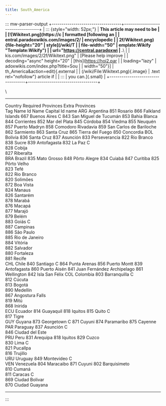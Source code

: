 ```yaml
---
title: South_America
---
```


::: mw-parser-output
+-----------------------------------+-----------------------------------+
| ::: {style="width: 52px;"} | **This article may need to be |
| [![Wikitext.png](https://c | formatted [following an |
| entral.paradoxwikis.com/images/2/ | encyclopedic |
| 2f/Wikitext.png){file-height="20" | style](/wiki/T |
| file-width="50" | emplate:Wikify "Template:Wikify") |
| url="https://central.paradoxwi | .**\ |
| kis.com/images/2/2f/Wikitext.png" | [Please help improve |
| decoding="async" height="20" | [this](https://hoi2.par |
| loading="lazy" | adoxwikis.com/index.php?title=Sou |
| width="50"}] | th_America&action=edit){.external |
| (/wiki/File:Wikitext.png){.image} | .text rel="nofollow"} article if |
| ::: | you can.]{.small} |
+-----------------------------------+-----------------------------------+

\

---

Country Required Provinces Extra Provinces  
 Tag Name Id Name Capital Id name
ARG Argentina 851 Rosario 866 Falkland Islands
667 Buenos Aires C 843 San Miguel de Tucumán
853 Bahia Blanca 844 Corrientes
852 Mar del Plata 845 Córdoba
854 Viedma
855 Neuquén
857 Puerto Madryn
858 Comodoro Rivadavia
859 San Carlos de Bariloche
862 Sarmiento
863 Santa Cruz
865 Tierra del Fuego
850 Concordia
BOL Bolivia 836 Santa Cruz 837 Asunción
833 Perseverancia 822 Rio Branco
838 Sucre 839 Antofagasta
832 La Paz C  
 828 Cobija  
 827 Riberalta  
 BRA Brazil 835 Mato Grosso 848 Pôrto Alegre
834 Cuiabá 847 Curitiba
825 Pôrto Velho  
 823 Tefé  
 822 Rio Branco  
 820 Solimões  
 872 Boa Vista  
 824 Manaus  
 826 Santarém  
 878 Marabá  
 876 Macapá  
 877 Marajó  
 879 Belém  
 883 Goiás C  
 887 Campinas  
 886 São Paulo  
 885 Rio de Janeiro  
 884 Vitória  
 882 Salvador  
 880 Fortaleza  
 881 Recife  
 CHL Chile 840 Santiago C 864 Punta Arenas
856 Puerto Montt 839 Antofagasta
860 Puerto Aisén 841 Juan Fernández Archipelago
861 Wellington 842 Isla San Félix
COL Colombia 803 Barranquilla C  
 812 Cúcuta  
 813 Bogotá  
 890 Medellín  
 867 Angostura Falls  
 819 Mitú  
 868 Inirida  
 ECU Ecuador 814 Guayaquil 818 Iquitos
815 Quito C  
 817 Tigre  
 GUY Guyana 873 Georgetown C 871 Cuyuni
874 Paramaribo
875 Cayenne
PAR Paraguay 837 Asunción C  
 846 Ciudad del Este  
 PRU Peru 831 Arequipa 818 Iquitos
829 Cuzco  
 830 Lima C  
 821 Pucallpa  
 816 Trujillo  
 URU Uruguay 849 Montevideo C  
 VEN Venezuela 804 Maracaibo 871 Cuyuni
802 Barquisimeto  
 810 Cumaná  
 811 Caracas C  
 869 Ciudad Bolivar  
 870 Ciudad Guayana

---

:::
